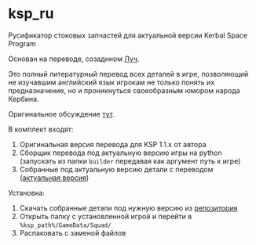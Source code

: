 # ksp_ru
Русификатор стоковых запчастей для актуальной версии Kerbal Space Program

Основан на переводе, созаднном [Луч](http://spacedock.ru/user/%D0%9B%D1%83%D1%87/).

Это полный литературный перевод всех деталей в игре, позволяющий не изучавшим английский язык игрокам не только понять их предназначение, но и проникнуться своеобразным юмором народа Кербина. 

Оригинальное обсуждение [тут](http://spacedock.ru/ksp/news/5366-rusifikator-vseh-stokovyh-detaley-ksp-11h.html).

В комплект входят:

1. Оригинальная версия перевода для KSP 1.1.х от автора
2. Сборщик перевода под актуальную версию игры на python (запускать из папки `builder` передавая как аргумент путь к игре)
3. Собранные под актуальную версию детали с переводом ([актуальная версия](https://github.com/byaka/ksp_ru/releases/latest))

Установка:

1. Скачать собранные детали под нужную версию из [репозитория](https://github.com/byaka/ksp_ru/releases)
2. Открыть папку с установленной игрой и перейти в `%ksp_path%/GameData/Squad/`
3. Распаковать с заменой файлов
